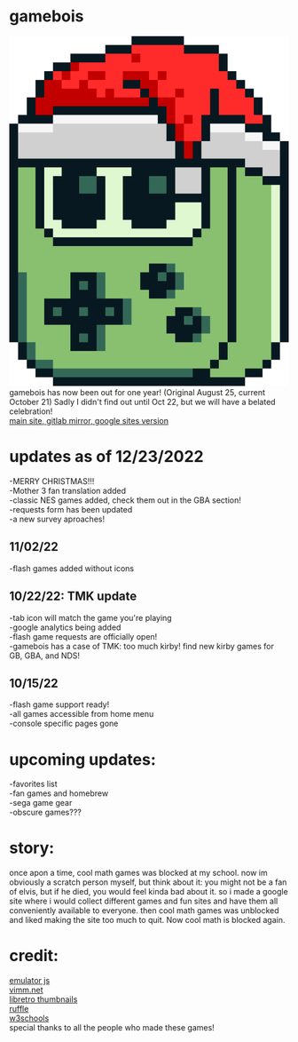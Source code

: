 # gamebois
![Site Logo](/imageAssets/gameboislogo512.gif)
gamebois has now been out for one year! (Original August 25, current October 21) Sadly I didn't find out until Oct 22, but we will have a belated celebration!\
[main site, ](https://teddblue.github.io/gamebois/)
[gitlab mirror, ](https://teddblue.gitlab.io/gamebois/)
[google sites version](https://sites.google.com/view/game-bois/home)

# updates as of 12/23/2022
-MERRY CHRISTMAS!!!\
-Mother 3 fan translation added\
-classic NES games added, check them out in the GBA section!\
-requests form has been updated\
-a new survey aproaches!
## 11/02/22
-flash games added without icons
## 10/22/22: TMK update
-tab icon will match the game you're playing\
-google analytics being added\
-flash game requests are officially open!\
-gamebois has a case of TMK: too much kirby! find new kirby games for GB, GBA, and NDS!
## 10/15/22
-flash game support ready!\
-all games accessible from home menu\
-console specific pages gone

# upcoming updates:
-favorites list\
-fan games and homebrew\
-sega game gear\
-obscure games???

# story:
once apon a time, cool math games was blocked at my school. now im obviously a scratch person myself, but think about it: you might not be a fan of elvis, but if he died, you would feel kinda bad about it. so i made a google site where i would collect different games and fun sites and have them all conveniently available to everyone. then cool math games was unblocked and liked making the site too much to quit. Now cool math is blocked again.

# credit:
[emulator js](https://github.com/EmulatorJS/EmulatorJS) \
[vimm.net](https://vimm.net) \
[libretro thumbnails](https://thumbnails.libretro.com/) \
[ruffle](https://ruffle.rs/#) \
[w3schools](https://www.w3schools.com/) \
special thanks to all the people who made these games!
